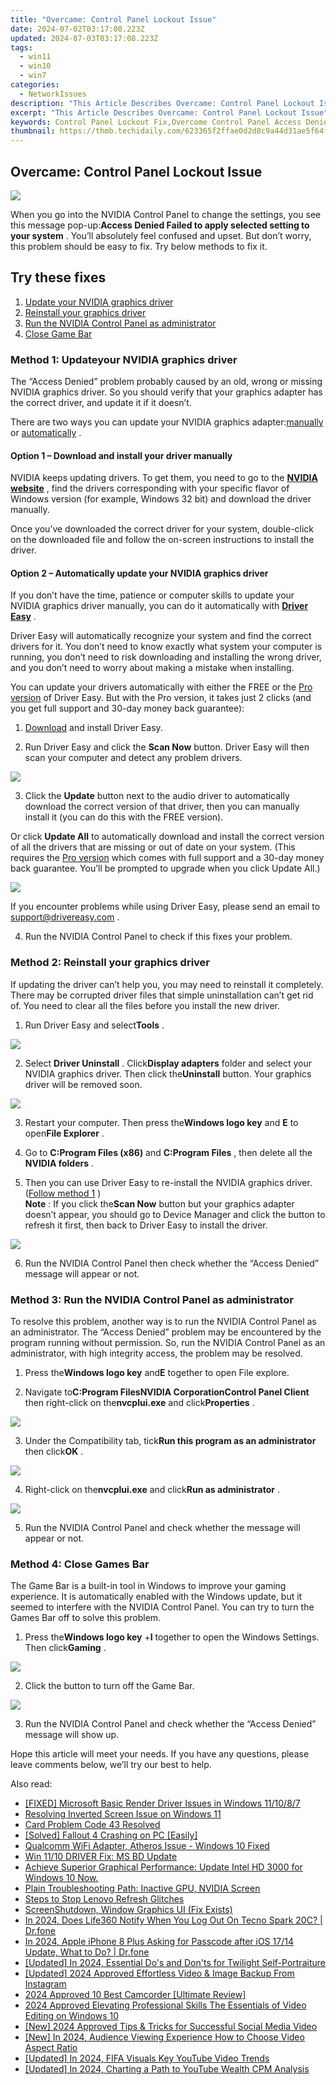 ```yaml
---
title: "Overcame: Control Panel Lockout Issue"
date: 2024-07-02T03:17:08.223Z
updated: 2024-07-03T03:17:08.223Z
tags:
  - win11
  - win10
  - win7
categories:
  - NetworkIssues
description: "This Article Describes Overcame: Control Panel Lockout Issue"
excerpt: "This Article Describes Overcame: Control Panel Lockout Issue"
keywords: Control Panel Lockout Fix,Overcome Control Panel Access Denied,Resolve Administrative Panel Lockout Issue,Troubleshoot Control Panel Lockout Errors,How to Unlock Control Panel Login,Admin Panel Lockout Solution,Addressing Control Panel Access Denial in Windows
thumbnail: https://thmb.techidaily.com/623365f2ffae0d2d8c9a44d31ae5f64f961d3fb3d2838be2d2e5cf0ae63c28b6.jpg
---
```


## Overcame: Control Panel Lockout Issue

![](https://images.drivereasy.com/wp-content/uploads/2019/06/0.jpg)

 When you go into the NVIDIA Control Panel to change the settings, you see this message pop-up:**Access Denied Failed to apply selected setting to your system** . You’ll absolutely feel confused and upset. But don’t worry, this problem should be easy to fix. Try below methods to fix it.  

## Try these fixes

1. [Update your NVIDIA graphics driver](#m1)
2. [Reinstall your graphics driver](#m2)
3. [Run the NVIDIA Control Panel as administrator](#m3)
4. [Close Game Bar](#m4)

### Method 1: Update**your NVIDIA graphics driver**

 The “Access Denied” problem probably caused by an old, wrong or missing NVIDIA graphics driver. So you should verify that your graphics adapter has the correct driver, and update it if it doesn’t.  

 There are two ways you can update your NVIDIA graphics adapter:[manually](#o1) or [automatically](#o2) .

#### Option 1 – Download and install your driver manually

 NVIDIA keeps updating drivers. To get them, you need to go to the **[NVIDIA website](https://tools.techidaily.com/drivereasy/download/)**  , find the drivers corresponding with your specific flavor of Windows version (for example, Windows 32 bit) and download the driver manually.

 Once you’ve downloaded the correct driver for your system, double-click on the downloaded file and follow the on-screen instructions to install the driver.

#### **Option 2 – Automatically update your NVIDIA graphics driver**

 If you don’t have the time, patience or computer skills to update your NVIDIA graphics driver manually, you can do it automatically with **[Driver Easy](https://tools.techidaily.com/drivereasy/download/)**  .

 Driver Easy will automatically recognize your system and find the correct drivers for it. You don’t need to know exactly what system your computer is running, you don’t need to risk downloading and installing the wrong driver, and you don’t need to worry about making a mistake when installing.

 You can update your drivers automatically with either the FREE or the [Pro version](https://tools.techidaily.com/drivereasy/download/) of Driver Easy. But with the Pro version, it takes just 2 clicks (and you get full support and 30-day money back guarantee):

 1) [Download](https://tools.techidaily.com/drivereasy/download/) and install Driver Easy.

 2) Run Driver Easy and click the **Scan Now** button. Driver Easy will then scan your computer and detect any problem drivers.

![](https://images.drivereasy.com/wp-content/uploads/2019/06/13.jpg)

 3) Click the **Update** button next to the audio driver to automatically download the correct version of that driver, then you can manually install it (you can do this with the FREE version).  

 Or click **Update All** to automatically download and install the correct version of all the drivers that are missing or out of date on your system. (This requires the [Pro version](https://tools.techidaily.com/drivereasy/download/) which comes with full support and a 30-day money back guarantee. You’ll be prompted to upgrade when you click Update All.)

![](https://images.drivereasy.com/wp-content/uploads/2019/06/12.jpg)

 If you encounter problems while using Driver Easy, please send an email to [support@drivereasy.com](https://tools.techidaily.com/drivereasy/download/) .

4) Run the NVIDIA Control Panel to check if this fixes your problem.

### Method 2: Reinstall your graphics driver

 If updating the driver can’t help you, you may need to reinstall it completely. There may be corrupted driver files that simple uninstallation can’t get rid of. You need to clear all the files before you install the new driver.

 1) Run Driver Easy and select**Tools** .

![](https://images.drivereasy.com/wp-content/uploads/2019/06/re.jpg)

 2) Select **Driver Uninstall** . Click**Display adapters** folder and select your NVIDIA graphics driver. Then click the**Uninstall** button. Your graphics driver will be removed soon.

![](https://images.drivereasy.com/wp-content/uploads/2019/06/re2.jpg)

 3) Restart your computer. Then press the**Windows logo key** and **E** to open**File Explorer** .

 4) Go to **C:Program Files (x86)** and **C:Program Files** , then delete all the **NVIDIA folders** .

 5) Then you can use Driver Easy to re-install the NVIDIA graphics driver. ([Follow method 1](#m1) )  
**Note** : If you click the**Scan Now** button but your graphics adapter doesn’t appear, you should go to Device Manager and click the button to refresh it first, then back to Driver Easy to install the driver.

![](https://images.drivereasy.com/wp-content/uploads/2019/06/20-1.jpg)

 6) Run the NVIDIA Control Panel then check whether the “Access Denied” message will appear or not.  

### Method 3: Run the NVIDIA Control Panel as administrator

 To resolve this problem, another way is to run the NVIDIA Control Panel as an administrator. The “Access Denied” problem may be encountered by the program running without permission. So, run the NVIDIA Control Panel as an administrator, with high integrity access, the problem may be resolved.

 1) Press the**Windows logo key** and**E** together to open File explore.

 2) Navigate to**C:Program FilesNVIDIA CorporationControl Panel Client** then right-click on the**nvcplui.exe** and click**Properties** .

![](https://images.drivereasy.com/wp-content/uploads/2019/06/01.jpg)

 3) Under the Compatibility tab, tick**Run this program as an administrator** then click**OK** .

![](https://images.drivereasy.com/wp-content/uploads/2019/06/15.jpg)

 4) Right-click on the**nvcplui.exe** and click**Run as administrator** .

![](https://images.drivereasy.com/wp-content/uploads/2019/06/14.jpg)

 5) Run the NVIDIA Control Panel and check whether the message will appear or not.

### Method 4: Close Games Bar

 The Game Bar is a built-in tool in Windows to improve your gaming experience. It is automatically enabled with the Windows update, but it seemed to interfere with the NVIDIA Control Panel. You can try to turn the Games Bar off to solve this problem.

 1) Press the**Windows logo key** +**I** together to open the Windows Settings. Then click**Gaming** .

![](https://images.drivereasy.com/wp-content/uploads/2019/06/1.jpg)

2) Click the button to turn off the Game Bar.

![](https://images.drivereasy.com/wp-content/uploads/2019/06/2.jpg)

 3) Run the NVIDIA Control Panel and check whether the “Access Denied” message will show up.

 Hope this article will meet your needs. If you have any questions, please leave comments below, we’ll try our best to help.

<ins class="adsbygoogle"
     style="display:block"
     data-ad-format="autorelaxed"
     data-ad-client="ca-pub-7571918770474297"
     data-ad-slot="1223367746"></ins>



<ins class="adsbygoogle"
     style="display:block"
     data-ad-client="ca-pub-7571918770474297"
     data-ad-slot="8358498916"
     data-ad-format="auto"
     data-full-width-responsive="true"></ins>

<span class="atpl-alsoreadstyle">Also read:</span>
<div><ul>
<li><a href="https://network-issues.techidaily.com/fixed-microsoft-basic-render-driver-issues-in-windows-111087/"><u>[FIXED] Microsoft Basic Render Driver Issues in Windows 11/10/8/7</u></a></li>
<li><a href="https://network-issues.techidaily.com/resolving-inverted-screen-issue-on-windows-11/"><u>Resolving Inverted Screen Issue on Windows 11</u></a></li>
<li><a href="https://network-issues.techidaily.com/card-problem-code-43-resolved/"><u>Card Problem Code 43 Resolved</u></a></li>
<li><a href="https://network-issues.techidaily.com/solved-fallout-4-crashing-on-pc-easily/"><u>[Solved] Fallout 4 Crashing on PC [Easily]</u></a></li>
<li><a href="https://network-issues.techidaily.com/qualcomm-wifi-adapter-atheros-issue-windows-10-fixed/"><u>Qualcomm WiFi Adapter, Atheros Issue - Windows 10 Fixed</u></a></li>
<li><a href="https://network-issues.techidaily.com/win-1110-driver-fix-ms-bd-update/"><u>Win 11/10 DRIVER Fix: MS BD Update</u></a></li>
<li><a href="https://network-issues.techidaily.com/achieve-superior-graphical-performance-update-intel-hd-3000-for-windows-10-now/"><u>Achieve Superior Graphical Performance: Update Intel HD 3000 for Windows 10 Now.</u></a></li>
<li><a href="https://network-issues.techidaily.com/plain-troubleshooting-path-inactive-gpu-nvidia-screen/"><u>Plain Troubleshooting Path: Inactive GPU, NVIDIA Screen</u></a></li>
<li><a href="https://network-issues.techidaily.com/steps-to-stop-lenovo-refresh-glitches/"><u>Steps to Stop Lenovo Refresh Glitches</u></a></li>
<li><a href="https://network-issues.techidaily.com/screenshutdown-window-graphics-ui-fix-exists/"><u>ScreenShutdown, Window Graphics UI (Fix Exists)</u></a></li>
<li><a href="https://review-topics.techidaily.com/in-2024-does-life360-notify-when-you-log-out-on-tecno-spark-20c-drfone-by-drfone-virtual-android/"><u>In 2024, Does Life360 Notify When You Log Out On Tecno Spark 20C? | Dr.fone</u></a></li>
<li><a href="https://iphone-unlock.techidaily.com/in-2024-apple-iphone-8-plus-asking-for-passcode-after-ios-1714-update-what-to-do-drfone-by-drfone-ios/"><u>In 2024, Apple iPhone 8 Plus Asking for Passcode after iOS 17/14 Update, What to Do? | Dr.fone</u></a></li>
<li><a href="https://video-screen-grab.techidaily.com/updated-in-2024-essential-dos-and-donts-for-twilight-self-portraiture/"><u>[Updated] In 2024, Essential Do's and Don'ts for Twilight Self-Portraiture</u></a></li>
<li><a href="https://instagram-clips.techidaily.com/updated-2024-approved-effortless-video-and-image-backup-from-instagram/"><u>[Updated] 2024 Approved  Effortless Video & Image Backup From Instagram</u></a></li>
<li><a href="https://article-posts.techidaily.com/2024-approved-10-best-camcorder-ultimate-review/"><u>2024 Approved  10 Best Camcorder [Ultimate Review]</u></a></li>
<li><a href="https://fox-friendly.techidaily.com/2024-approved-elevating-professional-skills-the-essentials-of-video-editing-on-windows-10/"><u>2024 Approved  Elevating Professional Skills  The Essentials of Video Editing on Windows 10</u></a></li>
<li><a href="https://facebook-videos.techidaily.com/new-2024-approved-tips-and-tricks-for-successful-social-media-video/"><u>[New] 2024 Approved  Tips & Tricks for Successful Social Media Video</u></a></li>
<li><a href="https://facebook-video-recording.techidaily.com/new-in-2024-audience-viewing-experience-how-to-choose-video-aspect-ratio/"><u>[New] In 2024, Audience Viewing Experience  How to Choose Video Aspect Ratio</u></a></li>
<li><a href="https://eaxpv-info.techidaily.com/updated-in-2024-fifa-visuals-key-youtube-video-trends/"><u>[Updated] In 2024, FIFA Visuals  Key YouTube Video Trends</u></a></li>
<li><a href="https://facebook-video-share.techidaily.com/updated-in-2024-charting-a-path-to-youtube-wealth-cpm-analysis/"><u>[Updated] In 2024, Charting a Path to YouTube Wealth  CPM Analysis</u></a></li>
</ul></div>
